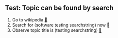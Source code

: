 ## Test: Topic can be found by search

1. Go to wikipedia [🔗](../steps/go_to_wikipedia.md)
2. Search for (software testing searchstring) now [🔗](../steps/search_for__software_testing_searchstring__now.md)
3. Observe topic title is (testing searchstring)  [🔗](../steps/observe_topic_title_is__testing_searchstring__.md)
